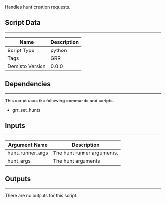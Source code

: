 Handles hunt creation requests.

## Script Data
---

| **Name** | **Description** |
| --- | --- |
| Script Type | python |
| Tags | GRR |
| Demisto Version | 0.0.0 |

## Dependencies
---
This script uses the following commands and scripts.
* grr_set_hunts

## Inputs
---

| **Argument Name** | **Description** |
| --- | --- |
| hunt_runner_args | The hunt runner arguments. |
| hunt_args | The hunt arguments |

## Outputs
---
There are no outputs for this script.
